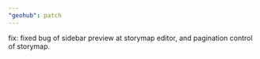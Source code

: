 ```yaml
---
"geohub": patch
---
```


fix: fixed bug of sidebar preview at storymap editor, and pagination control of storymap.
